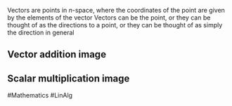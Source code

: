 Vectors are points in $n$-space, where the coordinates of the point are given by the elements of the vector
Vectors can be the point, or they can be thought of as the directions to a point, or they can be thought of as simply the direction in general
## Vector addition image

## Scalar multiplication image

#Mathematics #LinAlg 